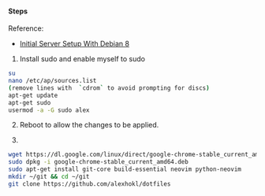 #### Steps

Reference:
- [Initial Server Setup With Debian 8](https://www.digitalocean.com/community/tutorials/initial-server-setup-with-debian-8)

1.  Install sudo and enable myself to sudo
```sh
su
nano /etc/ap/sources.list
(remove lines with  `cdrom` to avoid prompting for discs)
apt-get update
apt-get sudo
usermod -a -G sudo alex
```
2. Reboot to allow the changes to be applied.

3.
```sh
wget https://dl.google.com/linux/direct/google-chrome-stable_current_amd64.deb
sudo dpkg -i google-chrome-stable_current_amd64.deb
sudo apt-get install git-core build-essential neovim python-neovim
mkdir ~/git && cd ~/git
git clone https://github.com/alexhokl/dotfiles

```
